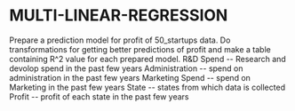 # MULTI-LINEAR-REGRESSION
Prepare a prediction model for profit of 50_startups data. Do transformations for getting better predictions of profit and make a table containing R^2 value for each prepared model.  R&amp;D Spend -- Research and devolop spend in the past few years Administration -- spend on administration in the past few years Marketing Spend -- spend on Marketing in the past few years State -- states from which data is collected Profit  -- profit of each state in the past few years
